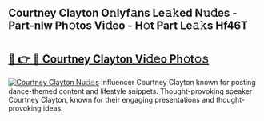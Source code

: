 ## Courtney Clayton O𝚗lyf𝚊ns Le𝚊𝚔ed N𝚞𝚍es - Part-nlw Ph𝚘tos Vi𝚍eo - H𝚘t Part Le𝚊𝚔s Hf46T

# <h2><a href="http://hf1j1v7.feru.top/?c=Courtney+Clayton">🔗 👉 🔴 Courtney Clayton Vi𝚍𝚎o Ph𝚘t𝚘𝚜</a></h2>

[![Courtney Clayton Nu𝚍𝚎s](https://i.imgur.com/0TWrTi3.gif)](http://hf1j1v7.feru.top/?c=Courtney+Clayton)
Influencer Courtney Clayton known for posting dance-themed content and lifestyle snippets. Thought-provoking speaker Courtney Clayton, known for their engaging presentations and thought-provoking ideas. 
